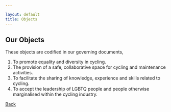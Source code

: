 ```yaml
---

layout: default
title: Objects
---
```


## Our Objects

These objects are codified in our governing documents,

1. To promote equality and diversity in cycling.
2. The provision of a safe, collaborative space for cycling and maintenance
activities.
3. To facilitate the sharing of knowledge, experience and skills related to cycling.
4. To accept the leadership of LGBTQ people and people otherwise marginalised
within the cycling industry.


[Back](./)
